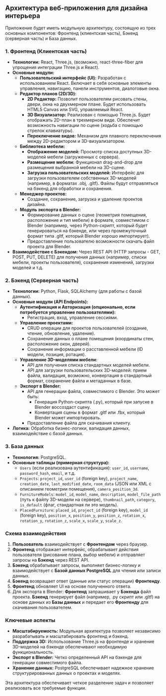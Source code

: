## Архитектура веб-приложения для дизайна интерьера

Приложение будет иметь модульную архитектуру, состоящую из трех основных компонентов: Фронтенд (клиентская часть), Бэкенд (серверная часть) и База данных.

### 1. Фронтенд (Клиентская часть)

*   **Технологии:** React, Three.js, (возможно, react-three-fiber для упрощения интеграции Three.js и React).
*   **Основные модули:**
    *   **Пользовательский интерфейс (UI):** Разработан с использованием React. Включает в себя основные элементы управления, навигацию, панели инструментов, диалоговые окна.
    *   **Редактор планов (2D/3D):**
        *   **2D Редактор:** Позволит пользователям рисовать стены, двери, окна на двухмерном плане. Будет использовать HTML5 Canvas или SVG, управляемый React.
        *   **3D Визуализатор:** Реализован с помощью Three.js. Будет отображать 2D-план в трехмерном виде. Обеспечит возможность навигации по сцене (ходьба с помощью стрелок клавиатуры).
        *   **Переключение видов:** Механизм для плавного переключения между 2D-редактором и 3D-визуализатором.
    *   **Библиотека мебели:**
        *   **Отображение моделей:** Просмотр списка доступных 3D-моделей мебели (загруженных с сервера).
        *   **Размещение мебели:** Функционал drag-and-drop для размещения выбранной мебели на 3D-сцене.
        *   **Загрузка пользовательских моделей:** Интерфейс для загрузки пользователем собственных 3D-моделей (например, в форматах .obj, .gltf). Файлы будут отправляться на бэкенд для обработки и сохранения.
    *   **Менеджер проектов:**
        *   Создание, сохранение, загрузка и удаление проектов дизайна.
    *   **Модуль экспорта в Blender:**
        *   Формирование данных о сцене (геометрия помещения, расположение и тип мебели) в формате, совместимом с Blender (например, через Python-скрипт, который будет генерироваться на бэкенде, или через промежуточный формат типа .gltf, который Blender хорошо импортирует).
        *   Предоставление пользователю возможности скачать файл проекта для Blender.
*   **Взаимодействие с Бэкендом:** Через REST API (HTTP запросы - GET, POST, PUT, DELETE) для получения данных (например, списки мебели, проекты пользователя), сохранения изменений, загрузки моделей и т.д.

### 2. Бэкенд (Серверная часть)

*   **Технологии:** Python, Flask, SQLAlchemy (для работы с базой данных).
*   **Основные модули (API Endpoints):**
    *   **Аутентификация и Авторизация (опционально, если потребуется управление пользователями):**
        *   Регистрация, вход, управление сессиями.
    *   **Управление проектами:**
        *   CRUD операции для проектов пользователей (создание, чтение, обновление, удаление).
        *   Сохранение данных о плане помещения (координаты стен, расположение окон, дверей).
        *   Сохранение информации о расставленной мебели (ID модели, позиция, ротация).
    *   **Управление 3D-моделями мебели:**
        *   API для получения списка стандартных моделей мебели.
        *   API для загрузки пользовательских 3D-моделей: прием файла, валидация, возможно, конвертация в стандартный формат, сохранение файла и метаданных в базе.
    *   **Экспорт в Blender:**
        *   API для генерации файла, совместимого с Blender. Это может быть:
            *   Генерация Python-скрипта (.py), который при запуске в Blender воссоздаст сцену.
            *   Конвертация сцены в формат .gltf или .fbx, который Blender может импортировать.
        *   Предоставление файла для скачивания клиенту.
*   **Логика:** Обработка бизнес-логики, валидация данных, взаимодействие с базой данных.

### 3. База данных

*   **Технология:** PostgreSQL.
*   **Основные таблицы (примерная структура):**
    *   `Users` (если реализована аутентификация): `user_id`, `username`, `password_hash`, `email`, и т.д.
    *   `Projects`: `project_id`, `user_id` (foreign key), `project_name`, `creation_date`, `last_modified_date`, `room_data` (JSON или XML с описанием геометрии помещения), `camera_position_3d`.
    *   `FurnitureModels`: `model_id`, `model_name`, `description`, `model_file_path` (путь к файлу 3D-модели на сервере), `thumbnail_path`, `category`, `is_default` (флаг, стандартная ли это модель).
    *   `PlacedFurniture`: `placed_id`, `project_id` (foreign key), `model_id` (foreign key), `position_x`, `position_y`, `position_z`, `rotation_x`, `rotation_y`, `rotation_z`, `scale_x`, `scale_y`, `scale_z`.

### Схема взаимодействия

1.  **Пользователь** взаимодействует с **Фронтендом** через браузер.
2.  **Фронтенд** отображает интерфейс, обрабатывает действия пользователя (рисование плана, выбор мебели) и отправляет запросы на **Бэкенд** через REST API.
3.  **Бэкенд** обрабатывает запросы, выполняет бизнес-логику и взаимодействует с **Базой данных PostgreSQL** для чтения или записи данных.
4.  **Бэкенд** возвращает ответ (данные или статус операции) **Фронтенду**.
5.  **Фронтенд** обновляет UI на основе полученного ответа.
6.  Для экспорта в Blender: **Фронтенд** запрашивает у **Бэкенда** файл проекта. **Бэкенд** генерирует файл (например, .py скрипт или .gltf) на основе данных из **Базы данных** и передает его **Фронтенду** для скачивания пользователем.

### Ключевые аспекты

*   **Масштабируемость:** Модульная архитектура позволяет независимо разрабатывать и масштабировать фронтенд и бэкенд.
*   **Поддержка 3D:** Использование Three.js на фронтенде и хранение 3D-моделей на бэкенде обеспечивают необходимую функциональность.
*   **Экспорт в Blender:** Четко определенный API на бэкенде для генерации совместимого файла.
*   **Хранение данных:** PostgreSQL обеспечивает надежное хранение структурированных данных о проектах и моделях.

Эта архитектура обеспечивает четкое разделение задач и позволяет реализовать все требуемые функции.
